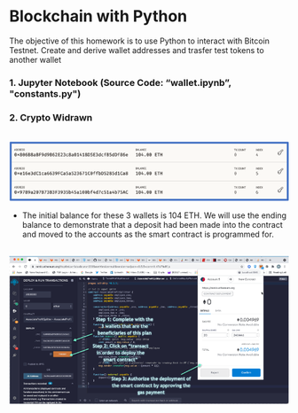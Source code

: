 # Blockchain with Python

The objective of this homework is to use Python to interact with Bitcoin Testnet. Create and derive wallet addresses and trasfer test tokens to another wallet

### 1.	Jupyter Notebook (Source Code: “wallet.ipynb”, "constants.py")

### 2. Crypto Widrawn

&nbsp;&nbsp;&nbsp;&nbsp;&nbsp;&nbsp;&nbsp;&nbsp;![pic 1](https://github.com/mrasumof/AdvancedSolidity/blob/main/Images/Picture1.gif?raw=true)


- The initial balance for these 3 wallets is 104 ETH. We will use the ending balance to demonstrate that a deposit had been made into the contract and moved to the accounts as the smart contract is programmed for.

&nbsp;&nbsp;&nbsp;&nbsp;&nbsp;&nbsp;&nbsp;&nbsp;![pic 2](https://github.com/mrasumof/AdvancedSolidity/blob/main/Images/Picture2.gif?raw=true)
